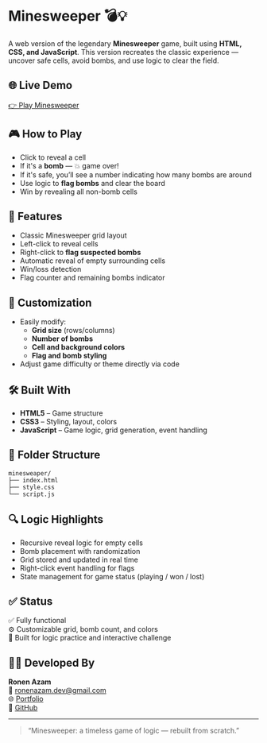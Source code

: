 # Minesweeper 💣💡

A web version of the legendary **Minesweeper** game, built using **HTML, CSS, and JavaScript**. This version recreates the classic experience — uncover safe cells, avoid bombs, and use logic to clear the field.

## 🌐 Live Demo

[👉 Play Minesweeper](https://ronenn0.github.io/minesweaper/)

## 🎮 How to Play

- Click to reveal a cell
- If it's a **bomb** — 💥 game over!
- If it's safe, you’ll see a number indicating how many bombs are around
- Use logic to **flag bombs** and clear the board
- Win by revealing all non-bomb cells

## 🧠 Features

- Classic Minesweeper grid layout
- Left-click to reveal cells
- Right-click to **flag suspected bombs**
- Automatic reveal of empty surrounding cells
- Win/loss detection
- Flag counter and remaining bombs indicator

## 🎨 Customization

- Easily modify:
  - **Grid size** (rows/columns)
  - **Number of bombs**
  - **Cell and background colors**
  - **Flag and bomb styling**
- Adjust game difficulty or theme directly via code

## 🛠️ Built With

- **HTML5** – Game structure
- **CSS3** – Styling, layout, colors
- **JavaScript** – Game logic, grid generation, event handling

## 📁 Folder Structure

```
minesweaper/
├── index.html
├── style.css
└── script.js
```

## 🔍 Logic Highlights

- Recursive reveal logic for empty cells
- Bomb placement with randomization
- Grid stored and updated in real time
- Right-click event handling for flags
- State management for game status (playing / won / lost)

## ✅ Status

✅ Fully functional  
⚙️ Customizable grid, bomb count, and colors  
🎯 Built for logic practice and interactive challenge

## 👨‍💻 Developed By

**Ronen Azam**  
📧 ronenazam.dev@gmail.com  
🌐 [Portfolio](https://ronenn0.github.io/protfolio-project/)  
📂 [GitHub](https://github.com/Ronenn0)

---

> “Minesweeper: a timeless game of logic — rebuilt from scratch.”
